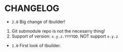 # CHANGELOG

- `2.0`
Big change of tbuilder!
1. Git submodule repo is not the necesarry thing!
2. Support of version: `x.y.z.YYYYDD`. NOT support `x.y.z`

- `1.0`
First look of tbuilder.
